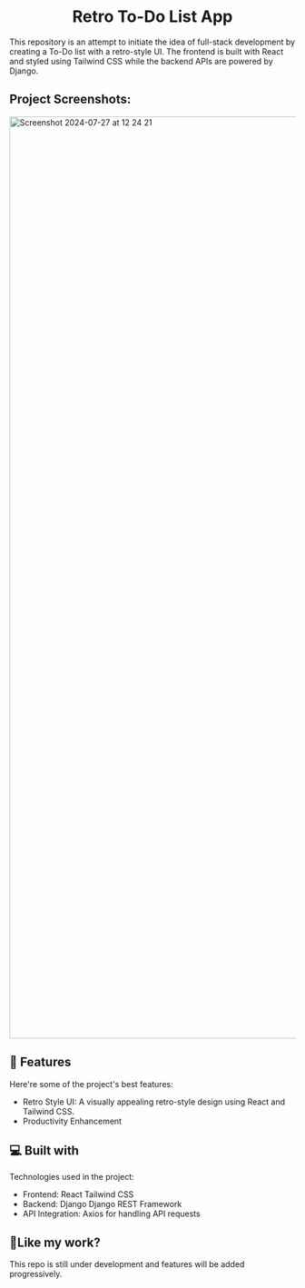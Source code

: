 <h1 align="center" id="title">Retro To-Do List App</h1>

<p id="description">This repository is an attempt to initiate the idea of full-stack development by creating a To-Do list with a retro-style UI. The frontend is built with React and styled using Tailwind CSS while the backend APIs are powered by Django.</p>

<h2>Project Screenshots:</h2>


<img width="1624" alt="Screenshot 2024-07-27 at 12 24 21" src="https://github.com/user-attachments/assets/e1d6a5a0-fb24-41de-bbdb-b2b468083ef8">

  
  
<h2>🧐 Features</h2>

Here're some of the project's best features:

*   Retro Style UI: A visually appealing retro-style design using React and Tailwind CSS.
*   Productivity Enhancement

  
  
<h2>💻 Built with</h2>

Technologies used in the project:

*   Frontend: React Tailwind CSS
*   Backend: Django Django REST Framework
*   API Integration: Axios for handling API requests

<h2>💖Like my work?</h2>

This repo is still under development and features will be added progressively.
